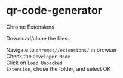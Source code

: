 # qr-code-generator
Chrome Extensions

Download/clone the files.

Navigate to <code>chrome://extensions/</code> in browser<br/>
Check the <code>Developer Mode</code><br/>
Click on <code>Load Unpacked Extension</code>, chose the folder, and select OK<br/>
